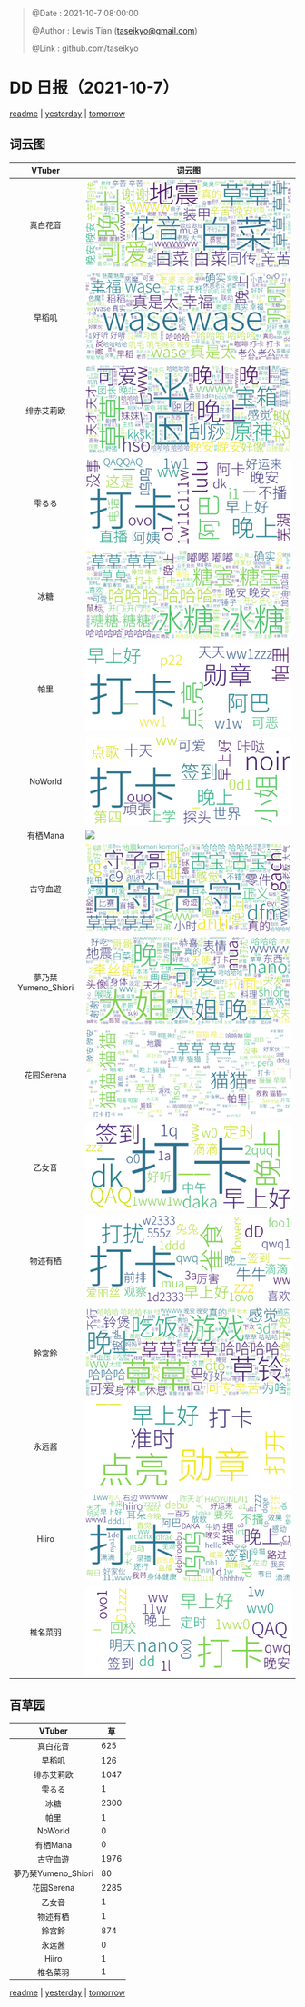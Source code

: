 > @Date    : 2021-10-7 08:00:00
>
> @Author  : Lewis Tian (taseikyo@gmail.com)
>
> @Link    : github.com/taseikyo

# DD 日报（2021-10-7）

[readme](../README.md) | [yesterday](2021-10-6.md) | [tomorrow](2021-10-8.md)

## 词云图

|VTuber|词云图|
|:-:|-|
|真白花音|![](../../images/daily/21402309_2021-10-7_purge_wordcloud.png)|
|早稻叽|![](../../images/daily/41682_2021-10-7_purge_wordcloud.png)|
|绯赤艾莉欧|![](../../images/daily/21396545_2021-10-7_purge_wordcloud.png)|
|雫るる|![](../../images/daily/21013446_2021-10-7_purge_wordcloud.png)|
|冰糖|![](../../images/daily/876396_2021-10-7_purge_wordcloud.png)|
|帕里|![](../../images/daily/4895312_2021-10-7_purge_wordcloud.png)|
|NoWorld|![](../../images/daily/21448649_2021-10-7_purge_wordcloud.png)|
|有栖Mana|![](../../images/daily/6542258_2021-10-7_purge_wordcloud.png)|
|古守血遊|![](../../images/daily/8725120_2021-10-7_purge_wordcloud.png)|
|夢乃栞Yumeno_Shiori|![](../../images/daily/14052636_2021-10-7_purge_wordcloud.png)|
|花园Serena|![](../../images/daily/14327465_2021-10-7_purge_wordcloud.png)|
|乙女音|![](../../images/daily/21320551_2021-10-7_purge_wordcloud.png)|
|物述有栖|![](../../images/daily/21449083_2021-10-7_purge_wordcloud.png)|
|鈴宮鈴|![](../../images/daily/21685677_2021-10-7_purge_wordcloud.png)|
|永远酱|![](../../images/daily/21701071_2021-10-7_purge_wordcloud.png)|
|Hiiro|![](../../images/daily/21919321_2021-10-7_purge_wordcloud.png)|
|椎名菜羽|![](../../images/daily/22347054_2021-10-7_purge_wordcloud.png)|

## 百草园

|VTuber|草|
|:-:|-|
|真白花音|625|
|早稻叽|126|
|绯赤艾莉欧|1047|
|雫るる|1|
|冰糖|2300|
|帕里|1|
|NoWorld|0|
|有栖Mana|0|
|古守血遊|1976|
|夢乃栞Yumeno_Shiori|80|
|花园Serena|2285|
|乙女音|1|
|物述有栖|1|
|鈴宮鈴|874|
|永远酱|0|
|Hiiro|1|
|椎名菜羽|1|

[readme](../README.md) | [yesterday](2021-10-6.md) | [tomorrow](2021-10-8.md)
